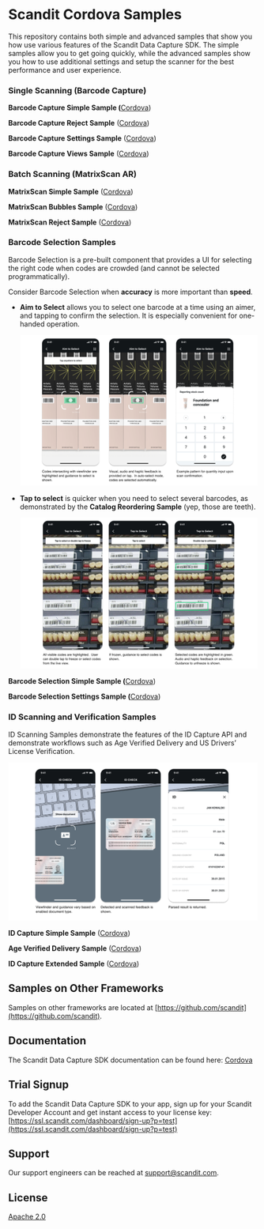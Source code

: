 # Scandit Cordova Samples

This repository contains both simple and advanced samples that show you how use various features of the Scandit Data Capture SDK. The simple samples allow you to get going quickly, while the advanced samples show you how to use additional settings and setup the scanner for the best performance and user experience.

### Single Scanning (Barcode Capture)

**Barcode Capture Simple Sample (**[Cordova](https://github.com/Scandit/datacapture-cordova-samples/tree/master/BarcodeCaptureSimpleSample))

**Barcode Capture Reject Sample** ([Cordova](https://github.com/Scandit/datacapture-cordova-samples/tree/master/BarcodeCaptureRejectSample))

**Barcode Capture Settings Sample** ([Cordova](https://github.com/Scandit/datacapture-cordova-samples/tree/master/BarcodeCaptureSettingsSample))

**Barcode Capture Views Sample** ([Cordova](https://github.com/Scandit/datacapture-cordova-samples/tree/master/BarcodeCaptureViewsSample))

### Batch Scanning (MatrixScan AR)

**MatrixScan Simple Sample** ([Cordova](https://github.com/Scandit/datacapture-cordova-samples/tree/master/MatrixScanSimpleSample))

**MatrixScan Bubbles Sample** ([Cordova](https://github.com/Scandit/datacapture-cordova-samples/tree/master/MatrixScanBubblesSample))

**MatrixScan Reject Sample** ([Cordova](https://github.com/Scandit/datacapture-cordova-samples/tree/master/MatrixScanRejectSample))

### Barcode Selection Samples

Barcode Selection is a pre-built component that provides a UI for selecting the right code when codes are crowded (and cannot be selected programmatically).

Consider Barcode Selection when **accuracy** is more important than **speed**.

- **Aim to Select** allows you to select one barcode at a time using an aimer, and tapping to confirm the selection. It is especially convenient for one-handed operation.

  ![AimToSelect.png](https://github.com/Scandit/.github/blob/main/images/AimToSelect.png)


- **Tap to select** is quicker when you need to select several barcodes, as demonstrated by the **Catalog Reordering Sample** (yep, those are teeth).

  ![TapToSelect.png](https://github.com/Scandit/.github/blob/main/images/TapToSelect.png)


**Barcode Selection Simple Sample (**[Cordova](https://github.com/Scandit/datacapture-cordova-samples/tree/master/BarcodeSelectionSimpleSample))

**Barcode Selection Settings Sample (**[Cordova](https://github.com/Scandit/datacapture-cordova-samples/tree/master/BarcodeSelectionSettingsSample))

### ID Scanning and Verification Samples

ID Scanning Samples demonstrate the features of the ID Capture API and demonstrate workflows such as Age Verified Delivery and US Drivers’ License Verification.

![IDScanning.png](https://github.com/Scandit/.github/blob/main/images/IDScanning.png)

**ID Capture Simple Sample** ([Cordova](https://github.com/Scandit/datacapture-cordova-samples/tree/master/IdCaptureSimpleSample))

**Age Verified Delivery Sample** ([Cordova](https://github.com/Scandit/datacapture-android-samples/tree/master/AgeVerifiedDeliverySample))

**ID Capture Extended Sample** ([Cordova](https://github.com/Scandit/datacapture-cordova-samples/tree/master/IdCaptureExtendedSample))

## Samples on Other Frameworks

Samples on other frameworks are located at [https://github.com/scandit](https://github.com/scandit).

## Documentation

The Scandit Data Capture SDK documentation can be found here: [Cordova](https://docs.scandit.com/data-capture-sdk/cordova/index.html)

## Trial Signup

To add the Scandit Data Capture SDK to your app, sign up for your Scandit Developer Account  and get instant access to your license key: [https://ssl.scandit.com/dashboard/sign-up?p=test](https://ssl.scandit.com/dashboard/sign-up?p=test)

## Support

Our support engineers can be reached at [support@scandit.com](mailto:support@scandit.com).

## License

[Apache 2.0](http://www.apache.org/licenses/LICENSE-2.0)
